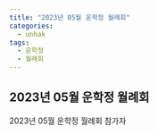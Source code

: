 ```yaml
---
title: "2023년 05월 운학정 월례회"
categories:
  - unhak
tags:
  - 운학정
  - 월례회
---
```


## 2023년 05월 운학정 월례회

2023년 05월 운학정 월례회
참가자 
